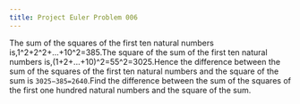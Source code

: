 ```yaml
---
title: Project Euler Problem 006
---
```


The sum of the squares of the first ten natural numbers is,1^2+2^2+...+10^2=385.The square of the sum of the first ten natural numbers is,(1+2+...+10)^2=55^2=3025.Hence the difference between the sum of the squares of the first ten natural numbers and the square of the sum is `3025−385=2640`.Find the difference between the sum of the squares of the first one hundred natural numbers and the square of the sum.
